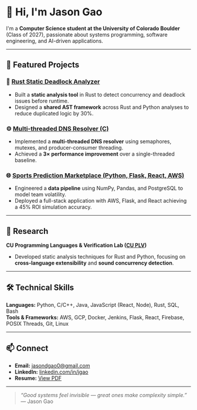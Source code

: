 # 👋 Hi, I'm Jason Gao

I'm a **Computer Science student at the University of Colorado Boulder** (Class of 2027), passionate about systems programming, software engineering, and AI-driven applications. 

---

## 🚀 Featured Projects

### 🧩 [Rust Static Deadlock Analyzer](https://github.com/dumparing/rust-static-analysis)
- Built a **static analysis tool** in Rust to detect concurrency and deadlock issues before runtime.
- Designed a **shared AST framework** across Rust and Python analyses to reduce duplicated logic by 30%.

### ⚙️ [Multi-threaded DNS Resolver (C)](https://github.com/dumparing/dns-resolver)
- Implemented a **multi-threaded DNS resolver** using semaphores, mutexes, and producer-consumer threading.
- Achieved a **3× performance improvement** over a single-threaded baseline.

### 🌐 [Sports Prediction Marketplace (Python, Flask, React, AWS)](https://github.com/dumparing/sports-prediction-marketplace)
- Engineered a **data pipeline** using NumPy, Pandas, and PostgreSQL to model team volatility.
- Deployed a full-stack application with AWS, Flask, and React achieving a 45% ROI simulation accuracy.

---

## 🧠 Research
**CU Programming Languages & Verification Lab ([CU PLV](https://plv.colorado.edu/))**  
- Developed static analysis techniques for Rust and Python, focusing on **cross-language extensibility** and **sound concurrency detection**.

---

## 🛠️ Technical Skills
**Languages:** Python, C/C++, Java, JavaScript (React, Node), Rust, SQL, Bash  
**Tools & Frameworks:** AWS, GCP, Docker, Jenkins, Flask, React, Firebase, POSIX Threads, Git, Linux  

---

## 📫 Connect
- **Email:** [jasondgao0@gmail.com](mailto:jasondgao0@gmail.com)  
- **LinkedIn:** [linkedin.com/in/jgao](https://linkedin.com/in/jgao)  
- **Resume:** [View PDF](https://github.com/dumparing/resume/blob/main/Jason_Gao_Resume.pdf)  

---

> _“Good systems feel invisible — great ones make complexity simple.”_  
> — Jason Gao

